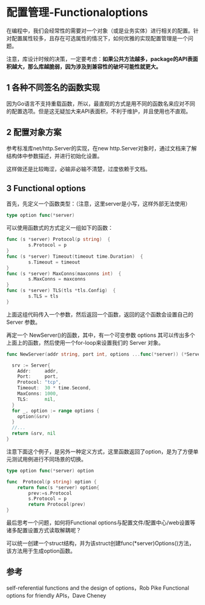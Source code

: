 ﻿# 配置管理-Functionaloptions #

在编程中，我们会经常性的需要对一个对象（或是业务实体）进行相关的配置。针对配置属性较多，且存在可选属性的情况下，如何优雅的实现配置管理是一个问题。

注意，库设计时候的决策，一定要考虑：**如果公共方法越多，package的API表面积越大，那么库越脆弱，因为涉及到兼容性的破坏可能性就更大。**

## 1 各种不同签名的函数实现 ##

因为Go语言不支持重载函数，所以，最直观的方式是用不同的函数名来应对不同的配置选项。但是这无疑加大来API表面积，不利于维护，并且使用也不直观。

## 2 配置对象方案 ##

参考标准库net/http.Server的实现，在new http.Server对象时，通过文档来了解结构体中参数描述，并进行初始化设置。

这样做还是比较晦涩，必输非必输不清楚，过度依赖于文档。

## 3 Functional options ##

首先，先定义一个函数类型：（注意，这里server是小写，这样外部无法使用）

```go
type option func(*server) 
```
可以使用函数式的方式定义一组如下的函数：

```go
func (s *server) Protocol(p string)  {
        s.Protocol = p
}
func (s *server) Timeout(timeout time.Duration)  {
        s.Timeout = timeout
}
func (s *server) MaxConns(maxconns int)  {
        s.MaxConns = maxconns
}
func (s *server) TLS(tls *tls.Config)  {
        s.TLS = tls
}

```

上面这组代码传入一个参数，然后返回一个函数，返回的这个函数会设置自己的 Server 参数。

再定一个 NewServer()的函数，其中，有一个可变参数 options 其可以传出多个上面上的函数，然后使用一个for-loop来设置我们的 Server 对象。

```go
func NewServer(addr string, port int, options ...func(*server)) (*Server, error) {

  srv := Server{
    Addr:     addr,
    Port:     port,
    Protocol: "tcp",
    Timeout:  30 * time.Second,
    MaxConns: 1000,
    TLS:      nil,
  }
  for _, option := range options {
    option(&srv)
  }
  //...
  return &srv, nil
}
```

注意下面这个例子，是另外一种定义方式，这里函数返回了option，是为了方便单元测试用例进行不同场景的切换。

```go
type option func(*server) option

func  Protocol(p string) option {
    return func(s *server) option{
        prev:=s.Protocol
        s.Protocol = p
        return Protocol(prev)
}

```

最后思考一个问题，如何将Functional options与配置文件/配置中心/web设置等诸多配置设置方式读取解耦呢？

可以统一创建一个struct结构，并为该struct创建func(*server)Options()方法，该方法用于生成option函数。

## 参考 ##

self-referential functions and the design of options，Rob Pike
Functional options for friendly APIs，Dave Cheney